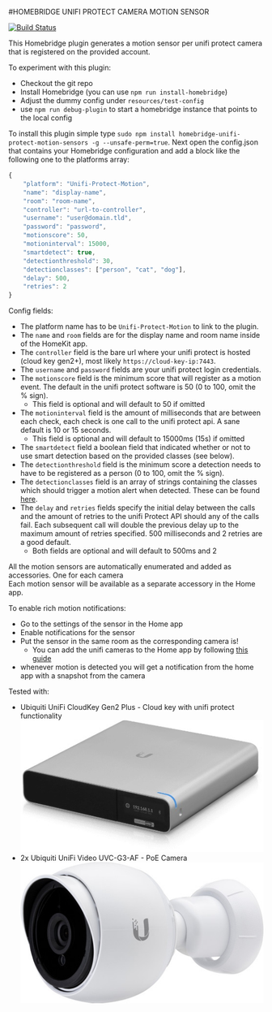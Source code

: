 #HOMEBRIDGE UNIFI PROTECT CAMERA MOTION SENSOR

[![Build Status](https://travis-ci.com/beele/HomebridgeUnifiProtectMotion.svg?branch=master)](https://travis-ci.com/beele/HomebridgeUnifiProtectMotion)

This Homebridge plugin generates a motion sensor per unifi protect camera that is registered on the provided account.

To experiment with this plugin:
- Checkout the git repo
- Install Homebridge (you can use `npm run install-homebridge`)
- Adjust the dummy config under `resources/test-config`
- use `npm run debug-plugin` to start a homebridge instance that points to the local config

To install this plugin simple type `sudo npm install homebridge-unifi-protect-motion-sensors -g --unsafe-perm=true`.
Next open the config.json that contains your Homebridge configuration and add a block like the following one to the platforms array:

```javascript
{
    "platform": "Unifi-Protect-Motion",
    "name": "display-name",
    "room": "room-name",
    "controller": "url-to-controller",
    "username": "user@domain.tld",
    "password": "password",
    "motionscore": 50,
    "motioninterval": 15000,
    "smartdetect": true,
    "detectionthreshold": 30,
    "detectionclasses": ["person", "cat", "dog"],
    "delay": 500,
    "retries": 2
}
```
Config fields:

- The platform name has to be `Unifi-Protect-Motion` to link to the plugin.
- The `name` and `room` fields are for the display name and room name inside of the HomeKit app.
- The `controller` field is the bare url where your unifi protect is hosted (cloud key gen2+), most likely `https://cloud-key-ip:7443`.
- The `username` and `password` fields are your unifi protect login credentials.
- The `motionscore` field is the minimum score that will register as a motion event. The default in the unifi protect software is 50 (0 to 100, omit the % sign).
    - This field is optional and will default to 50 if omitted
- The `motioninterval` field is the amount of milliseconds that are between each check, each check is one call to the unifi protect api. A sane default is 10 or 15 seconds.
    - This field is optional and will default to 15000ms (15s) if omitted
- The `smartdetect` field a boolean field that indicated whether or not to use smart detection based on the provided classes (see below).
- The `detectionthreshold` field is the minimum score a detection needs to have to be registered as a person (0 to 100, omit the % sign).
- The `detectionclasses` field is an array of strings containing the classes which should trigger a motion alert when detected. These can be found [here](resources/classes.md).
- The `delay` and `retries` fields specify the initial delay between the calls and the amount of retries to the unifi Protect API should any of the calls fail.
  Each subsequent call will double the previous delay up to the maximum amount of retries specified. 500 milliseconds and 2 retries are a good default.
    - Both fields are optional and will default to 500ms and 2

All the motion sensors are automatically enumerated and added as accessories. One for each camera<br/>
Each motion sensor will be available as a separate accessory in the Home app.

To enable rich motion notifications:

- Go to the settings of the sensor in the Home app
- Enable notifications for the sensor
- Put the sensor in the same room as the corresponding camera is! 
    - You can add the unifi cameras to the Home app by following [this guide](https://community.ubnt.com/t5/UniFi-Protect/UniFi-Protect-with-HomeKit-Setup-Guide/td-p/2576090)
- whenever motion is detected you will get a notification from the home app with a snapshot from the camera

Tested with:

- Ubiquiti UniFi CloudKey Gen2 Plus - Cloud key with unifi protect functionality
  <br/>![CloudKey Gen2 Plus](resources/img/cloudkey-gen2plus.jpg?raw=true "CloudKey Gen2 Plus")
- 2x Ubiquiti UniFi Video UVC-G3-AF - PoE Camera
  <br/>![Camera UVC-G3-AF](resources/img/camera.jpeg?raw=true "Camera UVC-G3-AF")
  